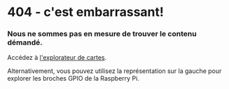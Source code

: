 # 404 - c'est embarrassant!

### Nous ne sommes pas en mesure de trouver le contenu démandé.

Accédez à [l'explorateur de cartes](/boards).

Alternativement, vous pouvez utilisez la représentation sur la gauche pour explorer les broches GPIO de la Raspberry Pi.
